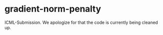 # gradient-norm-penalty
ICML-Submission. We apologize for that the code is currently being cleaned up. 
